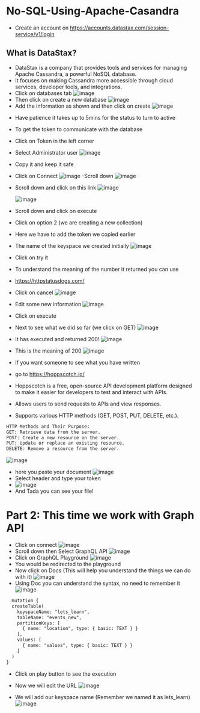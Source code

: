 # No-SQL-Using-Apache-Casandra
* Create an account on https://accounts.datastax.com/session-service/v1/login
## What is DataStax?
 * DataStax is a company that provides tools and services for managing Apache Cassandra, a powerful NoSQL database.
 * It focuses on making Cassandra more accessible through cloud services, developer tools, and integrations.
* Click on databases tab
  ![image](https://github.com/user-attachments/assets/fa19d5b4-d3f2-498f-a126-4c36ae54fe18)
* Then click on create a new database
 ![image](https://github.com/user-attachments/assets/475fabdb-5946-433e-a49d-c0e963c37c4d)
* Add the information as shown and then click on create 
  ![image](https://github.com/user-attachments/assets/2865f073-8ec7-4d2d-bc7a-ced40410d43f)

- Have patience it takes up to 5mins for the status to turn to active

- To get the token to communicate with the database
- Click on Token in the left corner
- Select Administrator user
  ![image](https://github.com/user-attachments/assets/e578d845-9414-463c-908c-85922fac98f5)
- Copy it and keep it safe

- Click on Connect
  ![image](https://github.com/user-attachments/assets/1ffeb273-8a9a-4b10-bf74-639e58c36a84)
-Scroll down
![image](https://github.com/user-attachments/assets/1885374e-e7c7-4a8a-a3a9-01d4e4162a26)

- Scroll down and click on this link
  ![image](https://github.com/user-attachments/assets/d940065c-e0e0-4e3b-a1f6-07e89c5739c6)

  ![image](https://github.com/user-attachments/assets/e83276f5-8fff-454f-b80f-b98402add917)
- Scroll down and click on execute


- Click on option 2 (we are creating a new collection)
- Here we have to add the token we copied earlier
- The name of the keyspace we created initially
  ![image](https://github.com/user-attachments/assets/7d81d834-e793-49dd-a755-f395ea717e68)
- Click on try it
- To understand the meaning of the number it returned you can use
- https://httpstatusdogs.com/
- Click on cancel
 ![image](https://github.com/user-attachments/assets/e444a7b9-2bb9-4130-9002-21c34794159d)
- Edit some new information
  ![image](https://github.com/user-attachments/assets/8c2c1781-b10d-4e84-a496-966723667a20)
- Click on execute
- Next to see what we did so far (we click on GET)
  ![image](https://github.com/user-attachments/assets/80c1b0ec-cb73-4b9b-a2a3-ca00bf034157)
- It has executed and returned 200!
  ![image](https://github.com/user-attachments/assets/5e51f0e4-68b8-4517-acaa-cb6f96fc04ea)
- This is the meaning of 200
  ![image](https://github.com/user-attachments/assets/4fb41061-9c0d-4742-b47d-f03403916cbb)
- If you want someone to see what you have written
-  go to https://hoppscotch.io/
-  Hoppscotch is a free, open-source API development platform designed to make it easier for developers to test and interact with APIs.
-  Allows users to send requests to APIs and view responses.
- Supports various HTTP methods (GET, POST, PUT, DELETE, etc.).
```diff
HTTP Methods and Their Purpose:
GET: Retrieve data from the server.
POST: Create a new resource on the server.
PUT: Update or replace an existing resource.
DELETE: Remove a resource from the server.
```
  ![image](https://github.com/user-attachments/assets/073ab7fc-a2d6-4968-9b03-64ffa253a1f1)
- here you paste your document ![image](https://github.com/user-attachments/assets/058b96ca-a209-4332-b065-52aabebb2c48)
- Select header and type your token
- ![image](https://github.com/user-attachments/assets/2235e230-bed4-498d-9a3b-92c634c4c1be)
- And Tada you can see your file!

# Part 2: This time we work with Graph API

- Click on connect
  ![image](https://github.com/user-attachments/assets/4ed234b5-9a40-4e15-b7a3-52850856c561)
- Scroll down then Select GraphQL API
  ![image](https://github.com/user-attachments/assets/f398f854-99bb-4e3c-a42e-b1b1aa9ac816)
- Click on GraphQL Playground
  ![image](https://github.com/user-attachments/assets/8097a42f-06f5-4e52-887d-fa39f1ccbca5)
- You would be redirected to the playground
- Now click on Docs (This will help you understand the things we can do with it)
  ![image](https://github.com/user-attachments/assets/e4e6a68a-f64b-4331-b0d7-1c73025e484f)
- Using Doc you can understand the syntax, no need to remember it
  ![image](https://github.com/user-attachments/assets/71e635e0-41fb-4123-a524-0da23a56c7de)
```diff
  mutation {
  createTable(
    keyspaceName: "lets_learn",
    tableName: "events_new",
    partitionKeys: [
      { name: "location", type: { basic: TEXT } }
    ],
    values: [
      { name: "values", type: { basic: TEXT } }
    ]
  )
}
```
- Click on play button to see the execution
- Now we will edit the URL
![image](https://github.com/user-attachments/assets/a0d2711a-fc8a-4191-8d84-1c649b836633)

- We will add our keyspace name (Remember we named it as lets_learn)
![image](https://github.com/user-attachments/assets/734fab59-62a9-4157-b096-d4ca63d2e462)



















